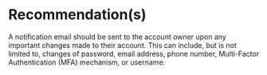 # Recommendation(s)

A notification email should be sent to the account owner upon any important changes made to their account. This can include, but is not limited to, changes of password, email address, phone number, Multi-Factor Authentication (MFA) mechanism, or username.
